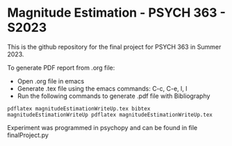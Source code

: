 # Magnitude Estimation - PSYCH 363 - S2023

This is the github repository for the final project for PSYCH 363 in Summer 2023.

To generate PDF report from .org file:

- Open .org file in emacs
- Generate .tex file using the emacs commands: C-c, C-e, l, l
- Run the following commands to generate .pdf file with Bibliography

`pdflatex magnitudeEstimationWriteUp.tex
bibtex magnitudeEstimationWriteUp
pdflatex magnitudeEstimationWriteUp.tex`

Experiment was programmed in psychopy and can be found in file finalProject.py

